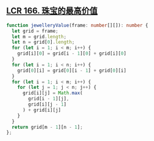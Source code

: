 ## [LCR 166. 珠宝的最高价值](https://leetcode.cn/problems/li-wu-de-zui-da-jie-zhi-lcof/description/)

```ts
function jewelleryValue(frame: number[][]): number {
  let grid = frame;
  let m = grid.length;
  let n = grid[0].length;
  for (let i = 1; i < m; i++) {
    grid[i][0] = grid[i - 1][0] + grid[i][0]
  }
  for (let i = 1; i < n; i++) {
    grid[0][i] = grid[0][i - 1] + grid[0][i]
  }
  for (let i = 1; i < m; i++) {
    for (let j = 1; j < n; j++) {
      grid[i][j] = Math.max(
        grid[i - 1][j],
        grid[i][j - 1]
      ) + grid[i][j]
    }
  }
  return grid[m - 1][n - 1];
};
```